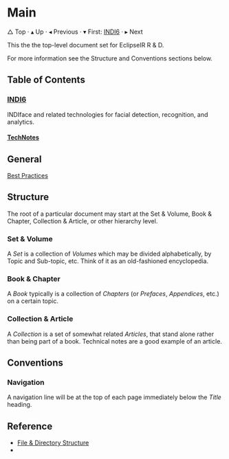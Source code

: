 # Main

&bigtriangleup; Top &CenterDot; &blacktriangle; Up &CenterDot; &blacktriangleleft; Previous &CenterDot; &blacktriangledown; First: [INDI6](./INDI6/INDI6.md) &CenterDot; &blacktriangleright; Next 





This the the top-level document set for EclipseIR R & D.

For more information see the Structure and Conventions sections below.

## Table of Contents

### [INDI6](./INDI6/INDI6.md)

INDIface and related technologies for facial detection, recognition, and analytics.

#### [TechNotes](./INDI6/TechNotes/TechNotes.md)

## General

[Best Practices](./General/BestPracticesNote.md)



## Structure

The root of a particular document may start at the Set & Volume, Book & Chapter, Collection & Article, or other hierarchy level.

### Set & Volume

A *Set* is a collection of *Volumes* which may be divided alphabetically, by Topic and Sub-topic, etc. Think of it as an old-fashioned encyclopedia. 

### Book & Chapter

A *Book* typically is a collection of *Chapters* (or *Prefaces*, *Appendices*, etc.) on a certain topic.

### Collection & Article

A *Collection* is a set of somewhat related *Articles*, that stand alone rather than being part of a book. Technical notes are a good example of an article.

## Conventions

### Navigation

A navigation line will be at the top of each page immediately below the *Title* heading.

## Reference

* [File & Directory Structure](./FileStructure.md)
* 








